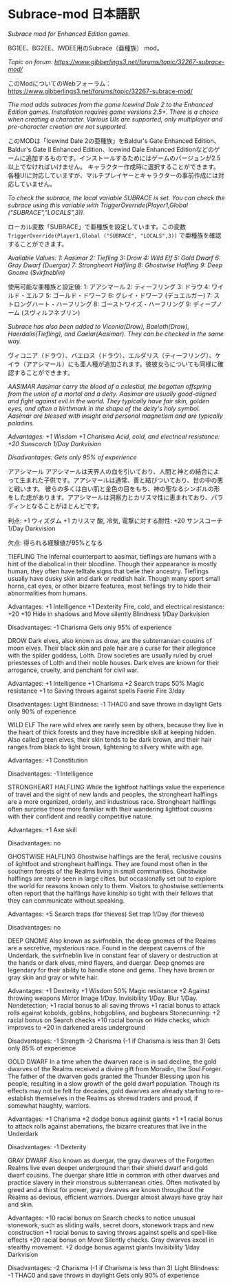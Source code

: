 # Subrace-mod 日本語訳
*Subrace mod for Enhanced Edition games.*

BG1EE、BG2EE、IWDEE用のSubrace（亜種族） mod。

*Topic on forum: https://www.gibberlings3.net/forums/topic/32267-subrace-mod/*

このModについてのWebフォーラム：　https://www.gibberlings3.net/forums/topic/32267-subrace-mod/

*The mod adds subraces from the game Icewind Dale 2 to the Enhanced Edition games. Installation requires game versions 2.5+.*
*There is a choice when creating a character. Various UIs are supported, only multiplayer and pre-character creation are not supported.*

このMODは「Icewind Dale 2の亜種族」をBaldur's Gate Enhanced Edition、Baldur's Gate II Enhanced Edition、Icewind Dale Enhanced Editionなどのゲームに追加するものです。インストールするためにはゲームのバージョンが2.5以上でなければいけません。
キャラクター作成時に選択することができます。各種UIに対応していますが、マルチプレイヤーとキャラクターの事前作成には対応していません。

*To check the subrace, the local variable SUBRACE is set. You can check the subrace using this  variable with TriggerOverride(Player1,Global ("SUBRACE","LOCALS",3)).*

ローカル変数「SUBRACE」で亜種族を設定しています。この変数 ```TriggerOverride(Player1,Global ("SUBRACE", "LOCALS",3))``` で亜種族を確認することができます。

*Available Values:*
*1: Aasimar*
*2: Tiefling*
*3: Drow*
*4: Wild Elf*
*5: Gold Dwarf*
*6: Gray Dwarf (Duergar)*
*7: Strongheart Halfling*
*8: Ghostwise Halfling*
*9: Deep Gnome (Svirfneblin)*

使用可能な亜種族と設定値:
1: アアシマール
2: ティーフリング
3: ドラウ
4: ワイルド・エルフ
5: ゴールド・ドワーフ
6: グレイ・ドワーフ (デュエルガー)
7: ストロングハート・ハーフリング
8: ゴーストワイズ・ハーフリング
9: ディープノーム (スヴィルフネブリン)


*Subrace has also been added to Viconia(Drow), Baeloth(Drow), Haerdalis(Tiefling), and Caelar(Aasimar). They can be checked in the same way.*

ヴィコニア（ドラウ）、バエロス（ドラウ）、エルダリス（ティーフリング）、ケイラ（アアシマール）にも亜人種が追加されます。彼彼女らについても同様に確認することができます。


*AASIMAR*
*Aasimar carry the blood of a celestial, the begotten offspring from the union of a mortal and a deity.  Aasimar are usually good-aligned and fight against evil in the world.  They typically have fair skin, golden eyes, and often a birthmark in the shape of the deity's holy symbol.  Aasimar are blessed with insight and personal magnetism and are typically paladins.*

*Advantages:*
 *+1 Wisdom*
 *+1 Charisma*
 *Acid, cold, and electrical resistance: +20*
 *Sunscorch 1/Day*
 *Darkvision*
 
*Disadvantages:*
 *Gets only 95% of experience*

アアシマール
アアシマールは天界人の血を引いており、人間と神との結合によって生まれた子供です。アアシマールは通常、善と結びついており、世の中の悪と戦います。 彼らの多くは白い肌と金色の目をもち、神の聖なるシンボルの形をした痣があります。アアシマールは洞察力とカリスマ性に恵まれており、パラディンとなることがほとんどです。

利点:
 +1 ウィズダム
 +1 カリスマ
 酸, 冷気, 電撃に対する耐性: +20
 サンスコーチ 1/Day
 Darkvision
 
欠点:
 得られる経験値が95%となる


TIEFLING
The infernal counterpart to aasimar, tieflings are humans with a hint of the diabolical in their bloodline. Though their appearance is mostly human, they often have telltale signs that belie their ancestry. Tieflings usually have dusky skin and dark or reddish hair. Though many sport small horns, cat eyes, or other bizarre features, most tieflings try to hide their abnormalities from humans.

Advantages:
 +1 Intelligence
 +1 Dexterity
 Fire, cold, and electrical resistance: +20 
 +10 Hide in shadows and Move silently
 Blindness 1/Day
 Darkvision

Disadvantages:
 -1 Charisma
 Gets only 95% of experience

DROW
Dark elves, also known as drow, are the subterranean cousins of moon elves. Their black skin and pale hair are a curse for their allegiance with the spider goddess, Lolth. Drow societies are usually ruled by cruel priestesses of Lolth and their noble houses. Dark elves are known for their arrogance, cruelty, and penchant for civil war.

Advantages:
 +1 Intelligence
 +1 Charisma
 +2 Search traps
 50% Magic resistance
 +1 to Saving throws against spells
 Faerie Fire 3/day

Disadvantages:
 Light Blindness: -1 THAC0 and save throws in daylight
 Gets only 90% of experience

WILD ELF
The rare wild elves are rarely seen by others, because they live in the heart of thick forests and they have incredible skill at keeping hidden.  Also called green elves, their skin tends to be dark brown, and their hair ranges from black to light brown, lightening to silvery white with age.

Advantages:
 +1 Constitution

Disadvantages:
 -1 Intelligence

STRONGHEART HALFLING
While the lightfoot halflings value the experience of travel and the sight of new lands and peoples, the strongheart halflings are a more organized, orderly, and industrious race.  Strongheart halflings often surprise those more familiar with their wandering lightfoot cousins with their confident and readily competitive nature.

Advantages:
 +1 Axe skill

Disadvantages:
 no

GHOSTWISE HALFLING
Ghostwise halflings are the feral, reclusive cousins of lightfoot and strongheart halflings. They are found most often in the southern forests of the Realms living in small communities. Ghostwise halflings are rarely seen in large cities, but occasionally set out to explore the world for reasons known only to them. Visitors to ghostwise settlements often report that the halflings have kinship so tight with their fellows that they can communicate without speaking.

Advantages:
 +5 Search traps (for thieves)
 Set trap 1/Day (for thieves)

Disadvantages:
 no

DEEP GNOME
Also known as svirfneblin, the deep gnomes of the Realms are a secretive, mysterious race. Found in the deepest caverns of the Underdark, the svirfneblin live in constant fear of slavery or destruction at the hands or dark elves, mind flayers, and duergar. Deep gnomes are legendary for their ability to handle stone and gems. They have brown or gray skin and gray or white hair.

Advantages:
 +1 Dexterity
 +1 Wisdom
 50% Magic resistance
 +2 Against throwing weapons
 Mirror Image 1/Day.
 Invisibility 1/Day.
 Blur 1/Day.
 Nondetection; +1 racial bonus to all saving throws
 +1 racial bonus to attack rolls against kobolds, goblins, hobgoblins, and bugbears
 Stonecunning: +2 racial bonus on Search checks
 +10 racial bonus on Hide checks, which improves to +20 in darkened areas underground

Disadvantages:
 -1 Strength
 -2 Charisma (-1 if Charisma is less than 3)
 Gets only 85% of experience

GOLD DWARF
In a time when the dwarven race is in sad decline, the gold dwarves of the Realms received a divine gift from Moradin, the Soul Forger. The father of the dwarven gods granted the Thunder Blessing upon his people, resulting in a slow growth of the gold dwarf population. Though its effects may not be felt for decades, gold dwarves are already starting to re-establish themselves in the Realms as shrewd traders and proud, if somewhat haughty, warriors.

Advantages:
 +1 Charisma
 +2 dodge bonus against giants
 +1 +1 racial bonus to attack rolls against aberrations, the bizarre creatures that live in the Underdark

Disadvantages:
 -1 Dexterity

GRAY DWARF
Also known as duergar, the gray dwarves of the Forgotten Realms live even deeper underground than their shield dwarf and gold dwarf cousins. The duergar share little in common with other dwarves and practice slavery in their monstrous subterranean cities. Often motivated by greed and a thirst for power, gray dwarves are known throughout the Realms as devious, efficient warriors. Duergar almost always have gray hair and skin.

Advantages:
 +10 racial bonus on Search checks to notice unusual stonework, such as sliding walls, secret doors, stonework traps and new construction
 +1 racial bonus to saving throws against spells and spell-like effects
 +20 racial bonus on Move Silently checks.  Gray dwarves excel in stealthy movement.
 +2 dodge bonus against giants
 Invisibility 1/day
 Darkvision

Disadvantages:
 -2 Charisma (-1 if Charisma is less than 3)
 Light Blindness: -1 THAC0 and save throws in daylight
 Gets only 90% of experience
